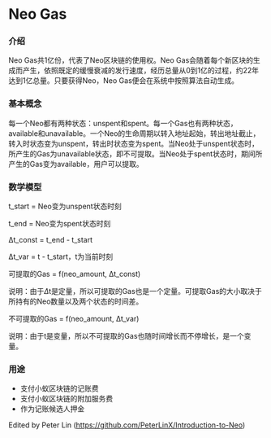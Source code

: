 # Neo Gas

### 介绍

Neo Gas共1亿份，代表了Neo区块链的使用权。Neo Gas会随着每个新区块的生成而产生，依照既定的缓慢衰减的发行速度，经历总量从0到1亿的过程，约22年达到1亿总量。只要获得Neo，Neo Gas便会在系统中按照算法自动生成。



### 基本概念

每一个Neo都有两种状态：unspent和spent。每一个Gas也有两种状态，available和unavailable。一个Neo的生命周期以转入地址起始，转出地址截止，转入时状态变为unspent，转出时状态变为spent。当Neo处于unspent状态时，所产生的Gas为unavailable状态，即不可提取。当Neo处于spent状态时，期间所产生的Gas变为available，用户可以提取。



### 数学模型

t_start = Neo变为unspent状态时刻

t_end = Neo变为spent状态时刻

Δt_const = t_end - t_start

Δt_var = t - t_start，t为当前时刻

可提取的Gas = f(neo_amount, Δt_const)

说明：由于$\Delta$t是定量，所以可提取的Gas也是一个定量。可提取Gas的大小取决于所持有的Neo数量以及两个状态的时间差。

不可提取的Gas = f(neo_amount, Δt_var)

说明：由于t是变量，所以不可提取的Gas也随时间增长而不停增长，是一个变量。  

  

### 用途

- 支付小蚁区块链的记账费
- 支付小蚁区块链的附加服务费
- 作为记账候选人押金



Edited by Peter Lin (https://github.com/PeterLinX/Introduction-to-Neo)

